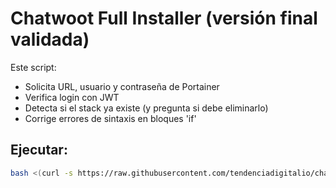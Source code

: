 # Chatwoot Full Installer (versión final validada)

Este script:
- Solicita URL, usuario y contraseña de Portainer
- Verifica login con JWT
- Detecta si el stack ya existe (y pregunta si debe eliminarlo)
- Corrige errores de sintaxis en bloques 'if'

## Ejecutar:

```bash
bash <(curl -s https://raw.githubusercontent.com/tendenciadigitalio/chatwoot-full/main/chatwoot-full.sh)
```

